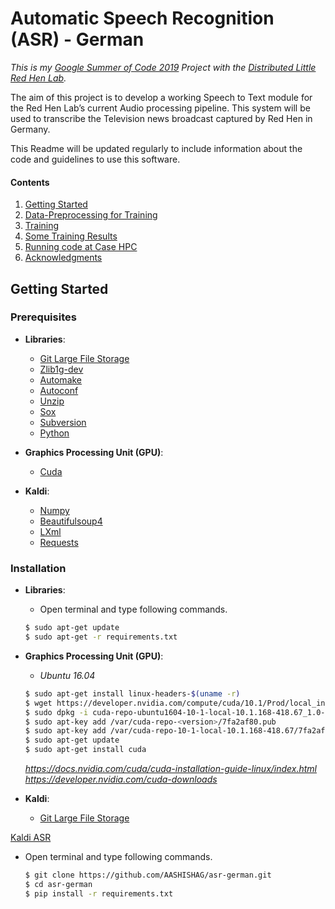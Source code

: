# Automatic Speech Recognition (ASR) - German

_This is my [Google Summer of Code 2019](https://summerofcode.withgoogle.com/projects/#5623384702976000) Project with the [Distributed Little Red Hen Lab](http://www.redhenlab.org/)._

The aim of this project is to develop a working Speech to Text module for the Red Hen Lab’s current Audio processing pipeline. This system will be used to transcribe the Television news broadcast captured by Red Hen in Germany.

This Readme will be updated regularly to include information about the code and guidelines to use this software.

#### Contents

1. [Getting Started](#getting-started)
2. [Data-Preprocessing for Training](#data-preprocessing-for-training)
3. [Training](#training)
4. [Some Training Results](#some-training-results)
5. [Running code at Case HPC](#running-code-at-case-hpc)
6. [Acknowledgments](#acknowledgments)

## Getting Started

### Prerequisites

* **Libraries**:
	* [Git Large File Storage](https://git-lfs.github.com/)
	* [Zlib1g-dev](https://packages.debian.org/stretch/zlib1g-dev)
	* [Automake](https://packages.ubuntu.com/search?keywords=automake)
	* [Autoconf](https://packages.ubuntu.com/search?keywords=autoconf)
	* [Unzip](https://linux.die.net/man/1/unzip)
	* [Sox](http://manpages.ubuntu.com/manpages/bionic/man1/sox.1.html)
	* [Subversion](https://help.ubuntu.com/lts/serverguide/subversion.html)
	* [Python](https://www.python.org/)	

* **Graphics Processing Unit (GPU)**:
	* [Cuda](https://developer.nvidia.com/cuda-zone)

* **Kaldi**:
	* [Numpy](https://www.numpy.org/)
	* [Beautifulsoup4](https://pypi.org/project/beautifulsoup4/)
	* [LXml](https://pypi.org/project/lxml/)
	* [Requests](https://pypi.org/project/requests/)

### Installation

* **Libraries**:
    - Open terminal and type following commands.
	
	```bash
	$ sudo apt-get update
	$ sudo apt-get -r requirements.txt 
	```
	
* **Graphics Processing Unit (GPU)**:
    - _Ubuntu 16.04_
	
	```bash
	$ sudo apt-get install linux-headers-$(uname -r)
	$ wget https://developer.nvidia.com/compute/cuda/10.1/Prod/local_installers/cuda-repo-ubuntu1604-10-1-local-10.1.168-418.67_1.0-1_amd64.deb
	$ sudo dpkg -i cuda-repo-ubuntu1604-10-1-local-10.1.168-418.67_1.0-1_amd64.deb
	$ sudo apt-key add /var/cuda-repo-<version>/7fa2af80.pub
	$ sudo apt-key add /var/cuda-repo-10-1-local-10.1.168-418.67/7fa2af80.pub
	$ sudo apt-get update
	$ sudo apt-get install cuda
	```
	
	_https://docs.nvidia.com/cuda/cuda-installation-guide-linux/index.html_
	_https://developer.nvidia.com/cuda-downloads_

* **Kaldi**:
	* [Git Large File Storage](https://git-lfs.github.com/)

	
[Kaldi ASR](https://github.com/kaldi-asr/kaldi)
* Open terminal and type following commands.
	```bash
	$ git clone https://github.com/AASHISHAG/asr-german.git
	$ cd asr-german
	$ pip install -r requirements.txt 
	```
